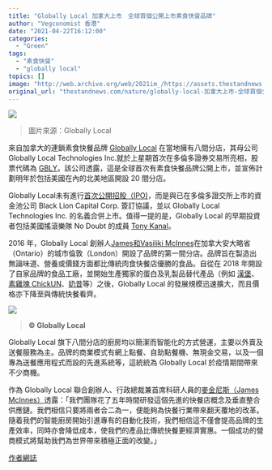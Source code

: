 ```yaml
---
title: "Globally Local 加拿大上市　全球首個公開上市素食快餐品牌"
author: "Vegconomist 香港"
date: "2021-04-22T16:12:00"
categories:
  - "Green"
tags:
  - "素食快餐"
  - "globally local"
topics: []
image: "http://web.archive.org/web/2021im_/https://assets.thestandnews.com/media/photos/G1_BVfMb.png"
original_url: "thestandnews.com/nature/globally-local-加拿大上市-全球首個公開上市素食快餐品牌"
---
```

![](http://web.archive.org/web/2021im_/https://assets.thestandnews.com/media/photos/G1_BVfMb.png)
> 圖片來源：Globally Local

來自加拿大的連鎖素食快餐品牌 [Globally Local](http://web.archive.org/web/20211229101511/https://globallylocal.ca/) 在當地擁有八間分店，其母公司 Globally Local Technologies Inc.就於上星期首次在多倫多證券交易所亮相，股票代碼為 [GBLY](http://web.archive.org/web/20211229101511/https://money.tmx.com/en/quote/GBLY)。該公司透露，這是全球首次有素食快餐品牌公開上市，並宣佈計劃明年於包括美國在內的北美地區開設 20 間分店。

Globally Local未有進行[首次公開招股（IPO)](http://web.archive.org/web/20211229101511/https://vegconomist.hk/%e9%a4%90%e9%a3%b2%e7%be%8e%e9%a3%9f/impossible-foods-100%e5%84%84%e7%be%8e%e5%85%83%e4%b8%8a%e5%b8%82%e5%89%8d%e5%a4%95%e5%ae%a3%e4%bd%88%e9%80%b2%e8%bb%8d%e6%be%b3%e6%b4%b2%e5%b8%82%e5%a0%b4/)，而是與已在多倫多證交所上市的資金池公司 Black Lion Capital Corp. 簽訂協議，並以 Globally Local Technologies Inc. 的名義合併上市。值得一提的是，Globally Local 的早期投資者包括美國搖滾樂隊 No Doubt 的成員 [Tony Kanal](http://web.archive.org/web/20211229101511/https://twitter.com/tonykanal)。

2016 年，Globally Local 創辦人[James和Vasiliki McInnes](http://web.archive.org/web/20211229101511/https://lfpress.com/news/local-news/london-vegan-fast-food-company-aims-to-change-the-world)在加拿大安大略省（Ontario）的城市倫敦（London）開設了品牌的第一間分店。品牌旨在製造出無論味道、營養或價錢方面都比傳統肉食快餐店優勝的食品。自從在 2018 年開設了自家品牌的食品工廠，並開始生產獨家的蛋白及乳製品替代產品（例如 [漢堡](http://web.archive.org/web/20211229101511/https://globallylocal.ca/collections/menu/burgers)、[素雞塊 ChickUN](http://web.archive.org/web/20211229101511/https://globallylocal.ca/collections/menu/chickun)、[奶昔](http://web.archive.org/web/20211229101511/https://globallylocal.ca/collections/menu/desserts-shakes)等）之後，Globally Local 的發展規模迅速擴大，而且價格亦下降至與傳統快餐看齊。

![](http://web.archive.org/web/2021im_/https://vegconomist.hk/wp-content/uploads/sites/11/2021/04/Globally-Local-1-1024x1024.jpg)
> **© Globally Local**

Globally Local 旗下八間分店的廚房均以簡潔而智能化的方式營運，主要以外賣及送餐服務為主。品牌的商業模式有網上點餐、自助點餐機、無現金交易，以及一個專為送餐應用程式而設的先進系統等，這統統為 Globally Local 於疫情期間帶來不少商機。

作為 Globally Local 聯合創辦人、行政總裁兼首席科研人員的[麥金尼斯（James McInnes）](http://web.archive.org/web/20211229101511/https://www.linkedin.com/in/james-mcinnes-he-him-86894a2?originalSubdomain=ca)透露：「我們團隊花了五年時間研發這個先進的快餐店概念及垂直整合供應鏈。我們相信只要將兩者合二為一，便能夠為快餐行業帶來翻天覆地的改革。隨着我們的智能廚房開始引進專有的自動化技術，我們相信這不僅會提高品牌的生產效率，同時亦會降低成本，使我們的產品比傳統快餐更經濟實惠。一個成功的營商模式將幫助我們為世界帶來積極正面的改變。」

[作者網誌](http://web.archive.org/web/20211229101511/https://vegconomist.hk/%e5%b8%82%e5%a0%b4%e8%b6%a8%e5%8b%a2/globally-local%e5%8a%a0%e6%8b%bf%e5%a4%a7%e4%b8%8a%e5%b8%82-%e5%85%a8%e7%90%83%e9%a6%96%e5%80%8b%e5%85%ac%e9%96%8b%e4%b8%8a%e5%b8%82%e7%b4%a0%e9%a3%9f%e5%bf%ab%e9%a4%90%e5%93%81%e7%89%8c/)
